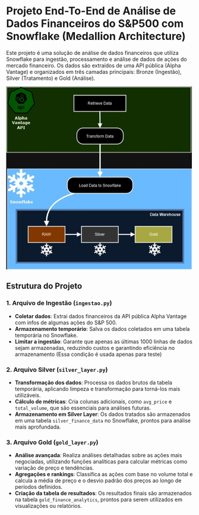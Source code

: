 # Projeto End-To-End de Análise de Dados Financeiros do S&P500 com Snowflake (Medallion Architecture)

Este projeto é uma solução de análise de dados financeiros que utiliza Snowflake para ingestão, processamento e análise de dados de ações do mercado financeiro. Os dados são extraídos de uma API pública (Alpha Vantage) e organizados em três camadas principais: Bronze (Ingestão), Silver (Tratamento) e Gold (Análise).

<img src="images/Arquitetura.jpg" alt="Arquitetura do Projeto" width="500"/>

## Estrutura do Projeto

### 1. Arquivo de Ingestão (`ingestao.py`)

- **Coletar dados**: Extrai dados financeiros da API pública Alpha Vantage com infos de algumas ações do S&P 500.
- **Armazenamento temporário**: Salva os dados coletados em uma tabela temporária no Snowflake.
- **Limitar a ingestão**: Garante que apenas as últimas 1000 linhas de dados sejam armazenadas, reduzindo custos e garantindo eficiência no armazenamento (Essa condição é usada apenas para teste)

### 2. Arquivo Silver (`silver_layer.py`)

- **Transformação dos dados**: Processa os dados brutos da tabela temporária, aplicando limpeza e transformação para torná-los mais utilizáveis.
- **Cálculo de métricas**: Cria colunas adicionais, como `avg_price` e `total_volume`, que são essenciais para análises futuras.
- **Armazenamento em Silver Layer**: Os dados tratados são armazenados em uma tabela `silver_finance_data` no Snowflake, prontos para análise mais aprofundada.

### 3. Arquivo Gold (`gold_layer.py`)

- **Análise avançada**: Realiza análises detalhadas sobre as ações mais negociadas, utilizando funções analíticas para calcular métricas como variação de preço e tendências.
- **Agregações e rankings**: Classifica as ações com base no volume total e calcula a média de preço e o desvio padrão dos preços ao longo de períodos definidos.
- **Criação da tabela de resultados**: Os resultados finais são armazenados na tabela `gold_finance_analytics`, prontos para serem utilizados em visualizações ou relatórios.

